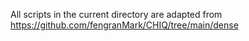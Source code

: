 All scripts in the current directory are adapted from https://github.com/fengranMark/CHIQ/tree/main/dense